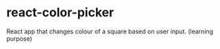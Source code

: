 # react-color-picker
React app that changes colour of a square based on user input. (learning purpose)
